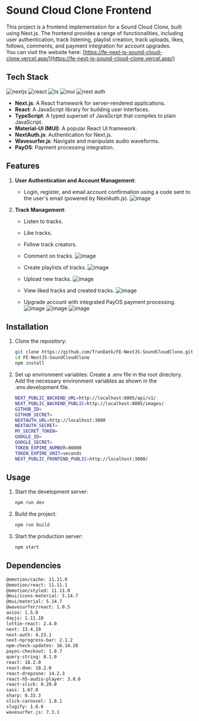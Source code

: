 # Sound Cloud Clone Frontend

This project is a frontend implementation for a Sound Cloud Clone, built using Next.js. The frontend provides a range of functionalities, including user authentication, track listening, playlist creation, track uploads, likes, follows, comments, and payment integration for account upgrades.  
You can visit the website here: [https://fe-next-js-sound-cloud-clone.vercel.app/](https://fe-next-js-sound-cloud-clone.vercel.app/) 

## Tech Stack
![nextjs](https://res.cloudinary.com/dcyzg2k36/image/upload/v1721310868/nextjs_icon_213852_moczzw.png) 
![react](https://res.cloudinary.com/dcyzg2k36/image/upload/v1721311149/react_original_logo_icon_146374_tnrsqb.png) 
![ts](https://res.cloudinary.com/dcyzg2k36/image/upload/v1721302534/typescript_original_logo_icon_146317_izensp.png) 
![mui](https://res.cloudinary.com/dcyzg2k36/image/upload/v1721311323/mui_logo_icon_248416_ejcuwr.png) 
![next auth](https://res.cloudinary.com/dcyzg2k36/image/upload/v1721311479/logo-sm_1_z81qmp.png) 
- **Next.js**: A React framework for server-rendered applications.
- **React**: A JavaScript library for building user interfaces.
- **TypeScript**: A typed superset of JavaScript that compiles to plain JavaScript.
- **Material-UI (MUI)**: A popular React UI framework.
- **NextAuth.js**: Authentication for Next.js.
- **Wavesurfer.js**: Navigate and manipulate audio waveforms.
- **PayOS**: Payment processing integration.

## Features

1. **User Authentication and Account Management**:
   - Login, register, and email account confirmation using a code sent to the user's email (powered by NextAuth.js).
     ![image](https://github.com/user-attachments/assets/d38f8a3b-2293-4575-bd4b-165cf52441a7)


2. **Track Management**:
   - Listen to tracks.
   - Like tracks.
   - Follow track creators.
   - Comment on tracks.
    ![image](https://github.com/user-attachments/assets/6f0961a0-5838-47d1-9478-d25f23bf535e)

   - Create playlists of tracks.
     ![image](https://github.com/user-attachments/assets/e08d6d4c-5f0d-4ea7-a8a6-50734bffc152)

   - Upload new tracks.
     ![image](https://github.com/user-attachments/assets/6e6dfd87-cdbe-4199-800d-5f44cdb515f8)

   - View liked tracks and created tracks.
     ![image](https://github.com/user-attachments/assets/85f7b779-b3d8-4e42-870d-c672c908e81d)

   - Upgrade account with integrated PayOS payment processing.
      ![image](https://github.com/user-attachments/assets/e88bcf8c-9fea-4779-9a86-feea5fcd8018)
      ![image](https://github.com/user-attachments/assets/ae6f5792-ed20-4c89-9024-d9563ac72dc7)
      ![image](https://github.com/user-attachments/assets/3581574e-41e4-4d4e-b6af-42a089d86ee2)



## Installation

1. Clone the repository:
   ```bash
   git clone https://github.com/TranDatk/FE-NextJS-SoundCloudClone.git
   cd FE-NextJS-SoundCloudClone
   npm install

2. Set up environment variables:
Create a .env file in the root directory.
Add the necessary environment variables as shown in the .env.development file.
    ```bash
    NEXT_PUBLIC_BACKEND_URL=http://localhost:8005/api/v1/
    NEXT_PUBLIC_BACKEND_PUBLIC=http://localhost:8005/images/
    GITHUB_ID=
    GITHUB_SECRET=
    NEXTAUTH_URL=http://localhost:3000
    NEXTAUTH_SECRET=
    MY_SECRET_TOKEN=
    GOOGLE_ID=
    GOOGLE_SECRET=
    TOKEN_EXPIRE_NUMBER=86000
    TOKEN_EXPIRE_UNIT=seconds
    NEXT_PUBLIC_FRONTEND_PUBLIC=http://localhost:3000/

## Usage

1. Start the development server:
   ```bash
   npm run dev

2. Build the project:
   ```bash
   npm run build

3. Start the production server:
   ```bash
   npm start

## Dependencies
   ```bash
   @emotion/cache: 11.11.0  
   @emotion/react: 11.11.1  
   @emotion/styled: 11.11.0  
   @mui/icons-material: 5.14.7  
   @mui/material: 5.14.7  
   @wavesurfer/react: 1.0.5  
   axios: 1.5.0  
   dayjs: 1.11.10  
   lottie-react: 2.4.0  
   next: 13.4.19  
   next-auth: 4.23.1  
   next-nprogress-bar: 2.1.2  
   npm-check-updates: 16.14.20  
   payos-checkout: 1.0.7  
   query-string: 8.1.0  
   react: 18.2.0  
   react-dom: 18.2.0  
   react-dropzone: 14.2.3  
   react-h5-audio-player: 3.8.6  
   react-slick: 0.29.0  
   sass: 1.67.0  
   sharp: 0.33.3  
   slick-carousel: 1.8.1  
   slugify: 1.6.6  
   wavesurfer.js: 7.3.1  

